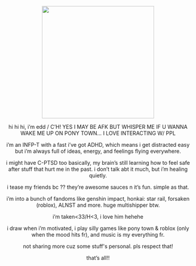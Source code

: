 <p align="center">
<img src="https://64.media.tumblr.com/a1c20ef7a7fd1121ca9b229371036ee6/14d0de942356835e-cb/s400x600/b54105649e8e257a0f35edc59bb1a9226f61e610.pnj" width="300px"><br>
<p align="center">
<p align="center"> hi hi hi, i’m edd / C’H! YES I MAY BE AFK BUT WHISPER ME IF U WANNA WAKE ME UP ON PONY TOWN… I LOVE INTERACTING W/ PPL

<p align="center">i’m an INFP-T with a fast i’ve got ADHD, which means i get distracted easy but i’m always full of ideas, energy, and feelings flying everywhere.
<p align="center">i might have C-PTSD too basically, my brain’s still learning how to feel safe after stuff that hurt me in the past. i don’t talk abt it much, but i’m healing quietly.

<p align="center">i tease my friends bc ?? they’re awesome sauces n it’s fun. simple as that.

<p align="center">i’m into a bunch of fandoms like genshin impact, honkai: star rail, forsaken (roblox), ALNST and more. huge multishipper btw.

<p align="center">i’m taken<33/H<3, i love him hehehe
<p align="center">i draw when i’m motivated, i play silly games like pony town & roblox (only when the mood hits fr), and music is my everything fr.

<p align="center">not sharing more cuz some stuff's personal. pls respect that!

<p align="center">that’s all!!
